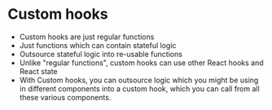 # Custom hooks

- Custom hooks are just regular functions
- Just functions which can contain stateful logic
- Outsource stateful logic into re-usable functions
- Unlike "regular functions", custom hooks can use other React hooks and React state
- With Custom hooks, you can outsource logic which you might be using in different components into a custom hook, which you can call from all these various components.
